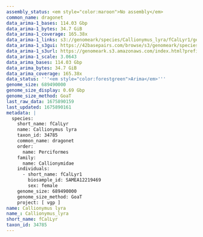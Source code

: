 ```yaml
---
assembly_status: <em style="color:maroon">No assembly</em>
common_name: dragonet
data_arima-1_bases: 114.03 Gbp
data_arima-1_bytes: 34.7 GiB
data_arima-1_coverage: 165.38x
data_arima-1_links: s3://genomeark/species/Callionymus_lyra/fCalLyr1/genomic_data/arima/<br>
data_arima-1_s3gui: https://42basepairs.com/browse/s3/genomeark/species/Callionymus_lyra/fCalLyr1/genomic_data/arima/
data_arima-1_s3url: https://genomeark.s3.amazonaws.com/index.html?prefix=species/Callionymus_lyra/fCalLyr1/genomic_data/arima/
data_arima-1_scale: 3.0643
data_arima_bases: 114.03 Gbp
data_arima_bytes: 34.7 GiB
data_arima_coverage: 165.38x
data_status: '''<em style="color:forestgreen">Arima</em>'''
genome_size: 689490000
genome_size_display: 0.69 Gbp
genome_size_method: GoaT
last_raw_data: 1675890159
last_updated: 1675890161
metadata: |
  species:
    short_name: fCalLyr
    name: Callionymus lyra
    taxon_id: 34785
    common_name: dragonet
    order:
      name: Perciformes
    family:
      name: Callionymidae
    individuals:
      - short_name: fCalLyr1
        biosample_id: SAMEA12219469
        sex: female
    genome_size: 689490000
    genome_size_method: GoaT
    project: [ vgp ]
name: Callionymus lyra
name_: Callionymus_lyra
short_name: fCalLyr
taxon_id: 34785
---
```

